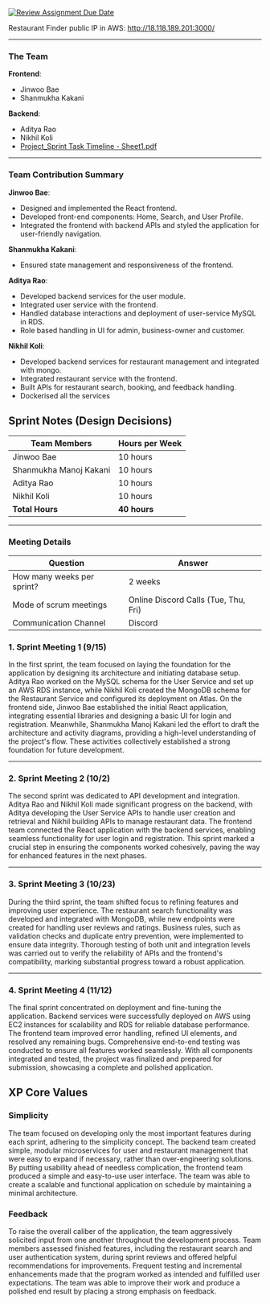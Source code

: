 [![Review Assignment Due Date](https://classroom.github.com/assets/deadline-readme-button-22041afd0340ce965d47ae6ef1cefeee28c7c493a6346c4f15d667ab976d596c.svg)](https://classroom.github.com/a/nqsiO_r4)

Restaurant Finder public IP in AWS: http://18.118.189.201:3000/

---

### The Team

**Frontend**:  
- Jinwoo Bae  
- Shanmukha Kakani  

**Backend**:  
- Aditya Rao  
- Nikhil Koli
- [Project_Sprint Task Timeline - Sheet1.pdf](https://github.com/user-attachments/files/18031545/Project_Sprint.Task.Timeline.-.Sheet1.pdf)


---

### Team Contribution Summary

**Jinwoo Bae**:  
- Designed and implemented the React frontend.  
- Developed front-end components: Home, Search, and User Profile.  
- Integrated the frontend with backend APIs and styled the application for user-friendly navigation.

**Shanmukha Kakani**:  
- Ensured state management and responsiveness of the frontend.  


**Aditya Rao**:  
- Developed backend services for the user module.
- Integrated user service with the frontend.
- Handled database interactions and deployment of user-service MySQL in RDS.
- Role based handling in UI for admin, business-owner and customer.

**Nikhil Koli**:  
- Developed backend services for restaurant management and integrated with mongo.  
- Integrated restaurant service with the frontend.  
- Built APIs for restaurant search, booking, and feedback handling.
- Dockerised all the services

## Sprint Notes (Design Decisions)

| Team Members          | Hours per Week |
|------------------------|----------------|
| Jinwoo Bae            | 10 hours       |
| Shanmukha Manoj Kakani| 10 hours       |
| Aditya Rao            | 10 hours       |
| Nikhil Koli           | 10 hours       |
| **Total Hours**       | **40 hours**   |

---

### Meeting Details

| Question                     | Answer                            |
|------------------------------|------------------------------------|
| How many weeks per sprint?   | 2 weeks                          |
| Mode of scrum meetings       | Online Discord Calls (Tue, Thu, Fri) |
| Communication Channel        | Discord                          |

### 1. Sprint Meeting 1 (9/15)
In the first sprint, the team focused on laying the foundation for the application by designing its architecture and initiating database setup. Aditya Rao worked on the MySQL schema for the User Service and set up an AWS RDS instance, while Nikhil Koli created the MongoDB schema for the Restaurant Service and configured its deployment on Atlas. On the frontend side, Jinwoo Bae established the initial React application, integrating essential libraries and designing a basic UI for login and registration. Meanwhile, Shanmukha Manoj Kakani led the effort to draft the architecture and activity diagrams, providing a high-level understanding of the project's flow. These activities collectively established a strong foundation for future development.


---

### 2. Sprint Meeting 2 (10/2)
The second sprint was dedicated to API development and integration. Aditya Rao and Nikhil Koli made significant progress on the backend, with Aditya developing the User Service APIs to handle user creation and retrieval and Nikhil building APIs to manage restaurant data. The frontend team connected the React application with the backend services, enabling seamless functionality for user login and registration. This sprint marked a crucial step in ensuring the components worked cohesively, paving the way for enhanced features in the next phases.


---

### 3. Sprint Meeting 3 (10/23)
During the third sprint, the team shifted focus to refining features and improving user experience. The restaurant search functionality was developed and integrated with MongoDB, while new endpoints were created for handling user reviews and ratings. Business rules, such as validation checks and duplicate entry prevention, were implemented to ensure data integrity. Thorough testing of both unit and integration levels was carried out to verify the reliability of APIs and the frontend's compatibility, marking substantial progress toward a robust application.


---

### 4. Sprint Meeting 4 (11/12)
The final sprint concentrated on deployment and fine-tuning the application. Backend services were successfully deployed on AWS using EC2 instances for scalability and RDS for reliable database performance. The frontend team improved error handling, refined UI elements, and resolved any remaining bugs. Comprehensive end-to-end testing was conducted to ensure all features worked seamlessly. With all components integrated and tested, the project was finalized and prepared for submission, showcasing a complete and polished application.



## XP Core Values

### Simplicity
The team focused on developing only the most important features during each sprint, adhering to the simplicity concept. The backend team created simple, modular microservices for user and restaurant management that were easy to expand if necessary, rather than over-engineering solutions. By putting usability ahead of needless complication, the frontend team produced a simple and easy-to-use user interface. The team was able to create a scalable and functional application on schedule by maintaining a minimal architecture.

### Feedback
To raise the overall caliber of the application, the team aggressively solicited input from one another throughout the development process. Team members assessed finished features, including the restaurant search and user authentication system, during sprint reviews and offered helpful recommendations for improvements. Frequent testing and incremental enhancements made that the program worked as intended and fulfilled user expectations. The team was able to improve their work and produce a polished end result by placing a strong emphasis on feedback.




